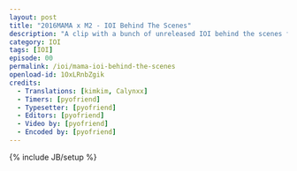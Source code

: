 ```yaml
---
layout: post
title: "2016MAMA x M2 - IOI Behind The Scenes"
description: "A clip with a bunch of unreleased IOI behind the scenes footage"
category: IOI
tags: [IOI]
episode: 00
permalink: /ioi/mama-ioi-behind-the-scenes
openload-id: 1OxLRnbZgik
credits:
  - Translations: [kimkim, Calynxx]
  - Timers: [pyofriend]
  - Typesetter: [pyofriend]
  - Editors: [pyofriend]
  - Video by: [pyofriend]
  - Encoded by: [pyofriend]
---
```

{% include JB/setup %}
